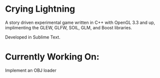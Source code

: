 Crying Lightning
================

A story driven experimental game written in C++ with OpenGL 3.3 and up, implimenting the GLEW, GLFW, SOIL, GLM, and Boost libraries.

Developed in Sublime Text.

Currently Working On:
================

Implement an OBJ loader